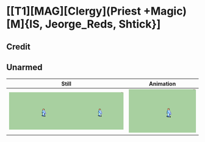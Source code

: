# [\[T1\]\[MAG\]\[Clergy\]\(Priest +Magic\)\[M\]{IS, Jeorge_Reds, Shtick}]

## Credit


	
## Unarmed

| Still | Animation |
| :---: | :-------: |
| ![Unarmed still](./Unarmed_000.png) | ![Unarmed animation](./Unarmed.gif) |
